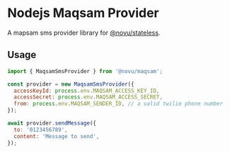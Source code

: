 # Nodejs Maqsam Provider

A mapsam sms provider library for [@novu/stateless](https://github.com/novuhq/novu).

## Usage

```javascript
import { MaqsamSmsProvider } from '@novu/maqsam';

const provider = new MaqsamSmsProvider({
  accessKeyId: process.env.MAQSAM_ACCESS_KEY_ID,
  accessSecret: process.env.MAQSAM_ACCESS_SECRET,
  from: process.env.MAQSAM_SENDER_ID, // a valid twilio phone number
});

await provider.sendMessage({
  to: '0123456789',
  content: 'Message to send',
});
```
